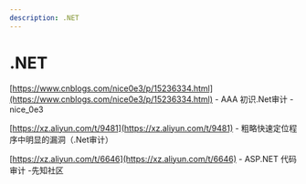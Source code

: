 ```yaml
---
description: .NET
---
```


# .NET

[https://www.cnblogs.com/nice0e3/p/15236334.html](https://www.cnblogs.com/nice0e3/p/15236334.html) - AAA 初识.Net审计 - nice\_0e3

[https://xz.aliyun.com/t/9481](https://xz.aliyun.com/t/9481) - 粗略快速定位程序中明显的漏洞（.Net审计）

[https://xz.aliyun.com/t/6646](https://xz.aliyun.com/t/6646) - ASP.NET 代码审计 -先知社区
